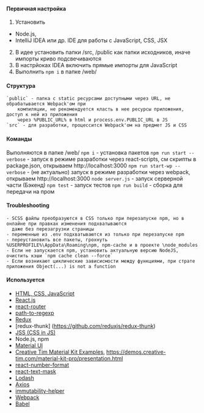 #### Первичная настройка
1. Установить
* Node.js,
* IntelliJ IDEA или др. IDE для работы с JavaScript, CSS, JSX
2. В идее установить папки /src, /public как папки исходников, иначе импорты криво подсвечиваются
3. В настрйоках IDEA включить прямые импорты для JavaScript
4. Выполнить `npm i` в папке /web/

#### Структура
    `public` - папка с static ресурсами доступными через URL, не обрабатывается Webpack'ом при
        компиляции, не рекомендуется класть в нее ресурсы приложения, доступ к ней из приложения
        через %PUBLIC_URL% в html и process.env.PUBLIC_URL в JS
    `src` - для разработки, процессится Webpack'ом на предмет JS и CSS

#### Команды
Выполняются в папке /web/
    `npm i` - установка пакетов
    `npm run start --verbose` - запуск в режиме разработки через react-scripts, см скрипты в package.json, открываем http://localhost:3000
    `npm run start-wp --verbose` - (не актуально) запуск в режиме разработки через webpack, открываем http://localhost:3000
    `node server.js` - запуск серверной части (Бэкенд)
    `npm test` - запуск тестов
    `npm run build` - сборка для передачи на пром

#### Troubleshooting
    - SCSS файлы преобразуются в CSS только при перезапуске npm, но в онлайне при правках изменения подхватываются
      даже без перезагрузки страницы
    - переменные из .env подхватываются из только при перезапуске npm
    - переустановить все пакеты, грохнуть %USERPROFILE%\AppData\Roaming\npm, npm-cache и в проекте \node_modules
    - Если не запускается npm, установить актуальную версию NodeJS, очистить кэши `npm cache clean --force`
    - Если возникают циклические зависисмости между функциями, при страте приложения Object(...) is not a function

#### Используется
* [HTML, CSS, JavaScript](http://htmlbook.ru/css/cat/text)
* [React.js](https://reactjs.org/docs)
* [react-router](https://reacttraining.com/react-router/web/guides/philosophy)
* [path-to-regexp](https://github.com/pillarjs/path-to-regexp/tree/v1.7.0)
* [Redux](https://redux.js.org/basics/store)
* [redux-thunk] (https://github.com/reduxjs/redux-thunk)
* [JSS (CSS in JS)](http://cssinjs.org)
* Node.js, npm
* [Material UI](https://material-ui.com/demos/app-bar/)
* [Creative Tim Material Kit Examples](https://demos.creative-tim.com/), https://demos.creative-tim.com/material-kit-pro/presentation.html
* [react-number-format](https://github.com/s-yadav/react-number-format)
* [react-text-mask](https://github.com/text-mask/text-mask)
* [Lodash](https://lodash.com/docs/)
* [Axios](https://github.com/axios/axios)
* [immutability-helper](https://github.com/kolodny/immutability-helper)
* [Webpack](https://webpack.js.org/concepts/)
* [Babel](https://babeljs.io/docs/en/)

